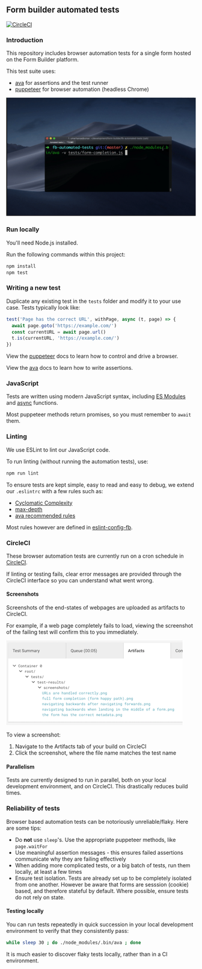 
## Form builder automated tests

[![CircleCI](https://circleci.com/gh/ministryofjustice/fb-automated-tests/tree/master.svg?style=svg)](https://circleci.com/gh/ministryofjustice/fb-automated-tests/tree/master)

### Introduction

This repository includes browser automation tests for a single form hosted on the Form Builder platform.

This test suite uses:

- [ava](https://github.com/avajs/ava) for assertions and the test runner
- [puppeteer](https://github.com/GoogleChrome/puppeteer) for browser automation (headless Chrome)

![demo of automated tests](docs/fb-automated-tests-preview-demo.gif)

### Run locally

You'll need Node.js installed.

Run the following commands within this project:

```sh
npm install
npm test
```

### Writing a new test

Duplicate any existing test in the `tests` folder and modify it to your use case. Tests typically look like:

```js
test('Page has the correct URL', withPage, async (t, page) => {
  await page.goto('https://example.com/')
  const currentURL = await page.url()
  t.is(currentURL, 'https://example.com/')
})
```

View the [puppeteer](https://github.com/GoogleChrome/puppeteer) docs to learn how to control and drive a browser.

View the [ava](https://github.com/avajs/ava) docs to learn how to write assertions.

### JavaScript

Tests are written using modern JavaScript syntax, including [ES Modules](https://developer.mozilla.org/en-US/docs/Web/JavaScript/Reference/Statements/import) and [async](https://developer.mozilla.org/en-US/docs/Web/JavaScript/Reference/Statements/async_function) functions.

Most puppeteer methods return promises, so you must remember to `await` them.

### Linting

We use ESLint to lint our JavaScript code.

To run linting (without running the automation tests), use:

```sh
npm run lint
```

To ensure tests are kept simple, easy to read and easy to debug, we extend our `.eslintrc` with a few rules such as:

* [Cyclomatic Complexity](https://eslint.org/docs/rules/complexity)
* [max-depth](https://eslint.org/docs/rules/max-depth)
* [ava recommended rules](https://github.com/avajs/eslint-plugin-ava)

Most rules however are defined in [eslint-config-fb](https://github.com/ministryofjustice/eslint-config-fb).

### CircleCI

These browser automation tests are currently run on a cron schedule in [CircleCI](https://circleci.com/gh/ministryofjustice/fb-automated-tests).

If linting or testing fails, clear error messages are provided through the CircleCI interface so you can understand what went wrong.

#### Screenshots

Screenshots of the end-states of webpages are uploaded as artifacts to CircleCI.

For example, if a web page completely fails to load, viewing the screenshot of the failing test will confirm this to you immediately.

![artifact](docs/circle-ci-artifacts.png)

To view a screenshot:

1. Navigate to the Artifacts tab of your build on CircleCI
2. Click the screenshot, where the file name matches the test name

#### Parallelism

Tests are currently designed to run in parallel, both on your local development environment, and on CircleCI. This drastically reduces build times.

### Reliability of tests

Browser based automation tests can be notoriously unreliable/flaky. Here are some tips:

* Do __not__ use `sleep`'s. Use the appropriate puppeteer methods, like `page.waitFor`
* Use meaningful assertion messages - this ensures failed assertions communicate why they are failing effectively
* When adding more complicated tests, or a big batch of tests, run them locally, at least a few times
* Ensure test isolation. Tests are already set up to be completely isolated from one another. However be aware that forms are sesssion (cookie) based, and therefore stateful by default. Where possible, ensure tests do not rely on state.

#### Testing locally

You can run tests repeatedly in quick succession in your local development environment to verify that they consistently pass:

```sh
while sleep 30 ; do ./node_modules/.bin/ava ; done
```

It is much easier to discover flaky tests locally, rather than in a CI environment.